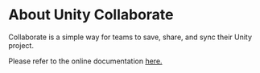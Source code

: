 # About Unity Collaborate

Collaborate is a simple way for teams to save, share, and sync their Unity project.

Please refer to the online documentation [here.](https://docs.unity3d.com/Manual/UnityCollaborate.html)     
